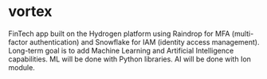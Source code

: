 # vortex
FinTech app built on the Hydrogen platform using Raindrop for MFA (multi-factor authentication) and Snowflake for IAM (identity access management).
Long-term goal is to add Machine Learning and Artificial Intelligence capabilities.
ML will be done with Python libraries.
AI will be done with Ion module.
